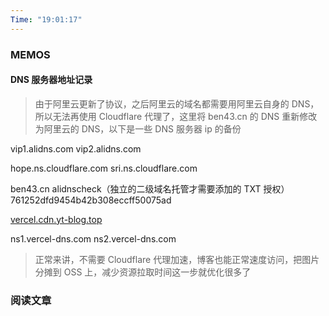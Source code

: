```yaml
---
Time: "19:01:17"
---
```


### MEMOS

#### DNS 服务器地址记录

> 由于阿里云更新了协议，之后阿里云的域名都需要用阿里云自身的 DNS，所以无法再使用 Cloudflare 代理了，这里将 ben43.cn 的 DNS 重新修改为阿里云的 DNS，以下是一些 DNS 服务器 ip 的备份

vip1.alidns.com
vip2.alidns.com

hope.ns.cloudflare.com
sri.ns.cloudflare.com

ben43.cn
alidnscheck（独立的二级域名托管才需要添加的 TXT 授权）
761252dfd9454b42b308eccff50075ad

[vercel.cdn.yt-blog.top](https://vercel.cdn.yt-blog.top/)

ns1.vercel-dns.com
ns2.vercel-dns.com

> 正常来讲，不需要 Cloudflare 代理加速，博客也能正常速度访问，把图片分摊到 OSS 上，减少资源拉取时间这一步就优化很多了

### 阅读文章







